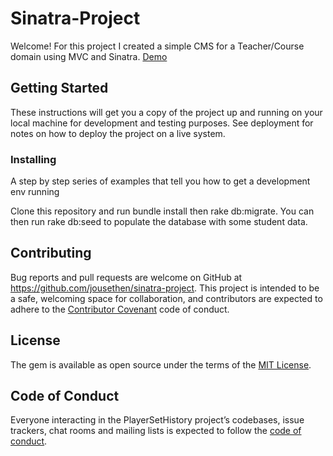 # Sinatra-Project

Welcome! For this project I created a simple CMS for a Teacher/Course domain using MVC and Sinatra. 
[Demo](https://youtu.be/l4pOLzqdBDQ)

## Getting Started

These instructions will get you a copy of the project up and running on your local machine for development and testing purposes. See deployment for notes on how to deploy the project on a live system.

### Installing

A step by step series of examples that tell you how to get a development env running

Clone this repository and run bundle install then rake db:migrate. You can then run rake db:seed to populate the database with some student data.  

## Contributing

Bug reports and pull requests are welcome on GitHub at https://github.com/jousethen/sinatra-project. This project is intended to be a safe, welcoming space for collaboration, and contributors are expected to adhere to the [Contributor Covenant](http://contributor-covenant.org) code of conduct.

## License

The gem is available as open source under the terms of the [MIT License](https://opensource.org/licenses/MIT).

## Code of Conduct

Everyone interacting in the PlayerSetHistory project’s codebases, issue trackers, chat rooms and mailing lists is expected to follow the [code of conduct](https://github.com/'sway'/player_set_history/blob/master/CODE_OF_CONDUCT.md).

